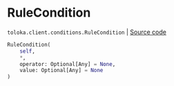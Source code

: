 # RuleCondition
`toloka.client.conditions.RuleCondition` | [Source code](https://github.com/Toloka/toloka-kit/blob/v1.2.0.post1/src/client/conditions.py#L69)

```python
RuleCondition(
    self,
    *,
    operator: Optional[Any] = None,
    value: Optional[Any] = None
)
```


